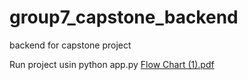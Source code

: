 # group7_capstone_backend
backend for capstone project




Run project usin python app.py
[Flow Chart (1).pdf](https://github.com/SkillSync-Capstone/group7_capstone_backend/files/14527376/Flow.Chart.1.pdf)
